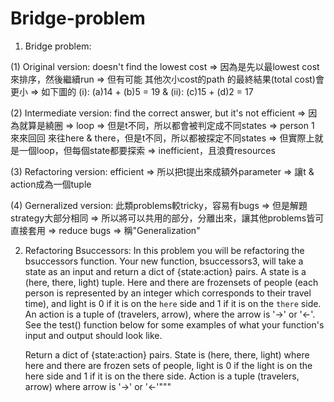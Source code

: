 # Bridge-problem

1. Bridge problem:

(1) Original version: doesn't find the lowest cost
=> 因為是先以最lowest cost來排序，然後繼續run
=> 但有可能 其他次小cost的path 的最終結果(total cost)會更小
=> 如下圖的 (i): (a)14 + (b)5 = 19 & (ii): (c)15 + (d)2 = 17

(2) Intermediate version: find the correct answer, but it's not efficient
=> 因為就算是繞圈 => loop => 但是t不同，所以都會被判定成不同states
=> person 1 來來回回 來往here & there，但是t不同，所以都被探定不同states
=> 但實際上就是一個loop，但每個state都要探索 => inefficient，且浪費resources

(3) Refactoring version: efficient
=> 所以把t提出來成額外parameter
=> 讓t & action成為一個tuple

(4) Gerneralized version: 此類problems較tricky，容易有bugs
=> 但是解題strategy大部分相同
=> 所以將可以共用的部分，分離出來，讓其他problems皆可直接套用
=> reduce bugs
=> 稱"Generalization"

2. Refactoring Bsuccessors: In this problem you will be refactoring the bsuccessors function. Your new function, bsuccessors3, will take a state as an input and return a dict of {state:action} pairs. A state is a (here, there, light) tuple. Here and there are frozensets of people (each person is represented by an integer which corresponds to their travel time), and light is 0 if it is on the `here` side and 1 if it is on the `there` side. An action is a tuple of (travelers, arrow), where the arrow is '->' or '<-'. See the test() function below for some examples of what your function's input and output should look like.
      
      Return a dict of {state:action} pairs. State is (here, there, light) where here and there are frozen sets of people, light is 0 if         the light is on the here side and 1 if it is on the there side. Action is a tuple (travelers, arrow) where arrow is '->' or '<-'"""
